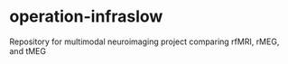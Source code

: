 # operation-infraslow
Repository for multimodal neuroimaging project comparing rfMRI, rMEG, and tMEG
